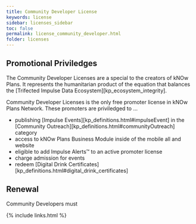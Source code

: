 ```yaml
---
title: Community Developer License
keywords: license
sidebar: licenses_sidebar
toc: false
permalink: license_community_developer.html
folder: licenses
---
```



## Promotional Priviledges
The Community Developer Licenses are a special to the creators of kNOw Plans. It represents the humanitarian product of the equation that balances the [Trifected Impulse Data Ecosystem][kp_ecosystem_integrity].

Community Developer Licenses is the only free promoter license in kNOw Plans Network.  These promoters are priviledged to ...

* publishing [Impulse Events][kp_definitions.html#impulseEvent] in the [Community Outreach][kp_definitions.html#communityOutreach] category
* access to kNOw Plans Business Module inside of the mobile all and website
* eligible to add Impulse Alerts™ to an active promoter license
* charge admission for events
* redeem [Digital Drink Certificates][kp_definitions.html#digital_drink_certificates]

## Renewal
Community Developers must 

{% include links.html %}